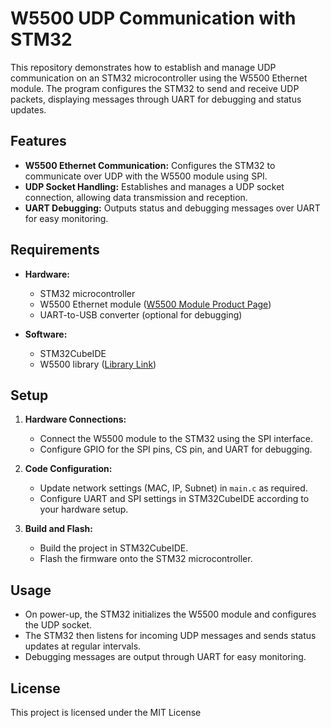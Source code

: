 # W5500 UDP Communication with STM32

This repository demonstrates how to establish and manage UDP communication on an STM32 microcontroller using the W5500 Ethernet module. The program configures the STM32 to send and receive UDP packets, displaying messages through UART for debugging and status updates.

## Features
- **W5500 Ethernet Communication:** Configures the STM32 to communicate over UDP with the W5500 module using SPI.
- **UDP Socket Handling:** Establishes and manages a UDP socket connection, allowing data transmission and reception.
- **UART Debugging:** Outputs status and debugging messages over UART for easy monitoring.

## Requirements
- **Hardware:**
  - STM32 microcontroller
  - W5500 Ethernet module ([W5500 Module Product Page](https://robu.in/product/w5500-tcp-ip-spi-to-lan-ethernet-interface-spi-to-lan-ethernet-converter/?gad_source=1&gclid=CjwKCAjwg-24BhB_EiwA1ZOx8gmG97EPR4Eeb_cDfobfCvqw8VmkLKJ5izCyKA48QGf5VNaT3iyzrRoCoS0QAvD_BwE))
  - UART-to-USB converter (optional for debugging)

- **Software:**
  - STM32CubeIDE
  - W5500 library ([Library Link](https://github.com/Wiznet/ioLibrary_Driver.git))

## Setup
1. **Hardware Connections:**
   - Connect the W5500 module to the STM32 using the SPI interface.
   - Configure GPIO for the SPI pins, CS pin, and UART for debugging.

2. **Code Configuration:**
   - Update network settings (MAC, IP, Subnet) in `main.c` as required.
   - Configure UART and SPI settings in STM32CubeIDE according to your hardware setup.

3. **Build and Flash:**
   - Build the project in STM32CubeIDE.
   - Flash the firmware onto the STM32 microcontroller.

## Usage
- On power-up, the STM32 initializes the W5500 module and configures the UDP socket.
- The STM32 then listens for incoming UDP messages and sends status updates at regular intervals.
- Debugging messages are output through UART for easy monitoring.

## License
This project is licensed under the MIT License
